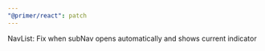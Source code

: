```yaml
---
"@primer/react": patch
---
```


NavList: Fix when subNav opens automatically and shows current indicator

<!-- Changed components: NavList -->

